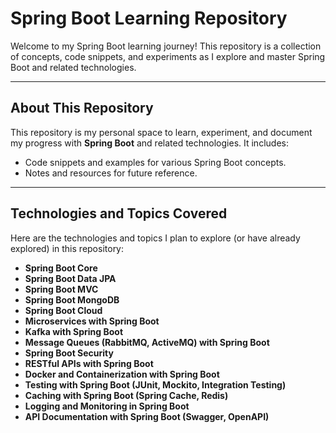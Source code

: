 
# Spring Boot Learning Repository

Welcome to my Spring Boot learning journey! This repository is a collection of concepts, code snippets, and experiments as I explore and master Spring Boot and related technologies.

---



## **About This Repository**
This repository is my personal space to learn, experiment, and document my progress with **Spring Boot** and related technologies. It includes:
- Code snippets and examples for various Spring Boot concepts.
- Notes and resources for future reference.

---

## **Technologies and Topics Covered**
Here are the technologies and topics I plan to explore (or have already explored) in this repository:

- **Spring Boot Core**
- **Spring Boot Data JPA**
- **Spring Boot MVC**
- **Spring Boot MongoDB**
- **Spring Boot Cloud**
- **Microservices with Spring Boot**
- **Kafka with Spring Boot**
- **Message Queues (RabbitMQ, ActiveMQ) with Spring Boot**
- **Spring Boot Security**
- **RESTful APIs with Spring Boot**
- **Docker and Containerization with Spring Boot**
- **Testing with Spring Boot (JUnit, Mockito, Integration Testing)**
- **Caching with Spring Boot (Spring Cache, Redis)**
- **Logging and Monitoring in Spring Boot**
- **API Documentation with Spring Boot (Swagger, OpenAPI)**
